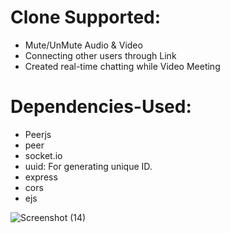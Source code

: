 # Clone Supported:
- Mute/UnMute Audio & Video
- Connecting other users through Link
- Created real-time chatting while Video Meeting

# Dependencies-Used:
- Peerjs
- peer
- socket.io
- uuid: For generating unique ID.
- express
- cors
- ejs

![Screenshot (14)](https://github.com/Kris248/ZOOM-CLONE/assets/92295923/127b0c90-7082-4e20-8712-86eae9db28dc)
